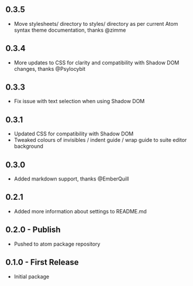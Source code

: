 ## 0.3.5
* Move stylesheets/ directory to styles/ directory as per current Atom syntax theme documentation, thanks @zimme

## 0.3.4
* More updates to CSS for clarity and compatibility with Shadow DOM changes, thanks @Psylocybit

## 0.3.3
* Fix issue with text selection when using Shadow DOM

## 0.3.1
* Updated CSS for compatibility with Shadow DOM
* Tweaked colours of invisibles / indent guide / wrap guide to suite editor background

## 0.3.0
* Added markdown support, thanks @EmberQuill

## 0.2.1
* Added more information about settings to README.md

## 0.2.0 - Publish
* Pushed to atom package repository

## 0.1.0 - First Release
* Initial package
